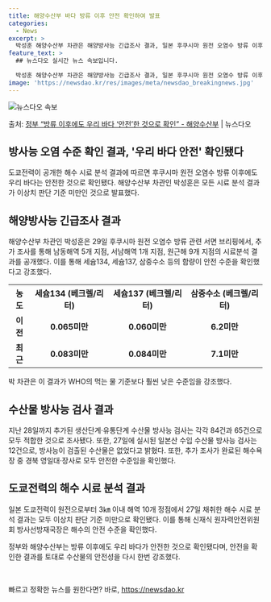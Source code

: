 ```yaml
---
title: 해양수산부 바다 방류 이후 안전 확인하여 발표
categories:
  - News
excerpt: >
  박성훈 해양수산부 차관은 해양방사능 긴급조사 결과, 일본 후쿠시마 원전 오염수 방류 이후에도 우리 바다는 안…
feature_text: >
  ## 뉴스다오 실시간 뉴스 속보입니다.

  박성훈 해양수산부 차관은 해양방사능 긴급조사 결과, 일본 후쿠시마 원전 오염수 방류 이후에도 우리 바다는 안…
image: 'https://newsdao.kr/res/images/meta/newsdao_breakingnews.jpg'
---
```


![뉴스다오 속보](https://newsdao.kr/res/images/meta/newsdao_breakingnews.jpg)

<p>출처: <a href="https://newsdao.kr/2666" rel="dofollow">정부 “방류 이후에도 우리 바다 ‘안전’한 것으로 확인” - 해양수산부</a> | 뉴스다오</p>

<h2>방사능 오염 수준 확인 결과, '우리 바다 안전' 확인됐다</h2>
<p data-ke-size="size16">도쿄전력이 공개한 해수 시료 분석 결과에 따르면 후쿠시마 원전 오염수 방류 이후에도 우리 바다는 안전한 것으로 확인됐다. 해양수산부 차관인 박성훈은 모든 시료 분석 결과가 이상치 판단 기준 미만인 것으로 발표했다.</p>

<h2 data-ke-size="size26">해양방사능 긴급조사 결과</h2>
<p data-ke-size="size16">해양수산부 차관인 박성훈은 29일 후쿠시마 원전 오염수 방류 관련 서면 브리핑에서, 추가 조사를 통해 남동해역 5개 지점, 서남해역 1개 지점, 원근해 9개 지점의 시료분석 결과를 공개했다. 이를 통해 세슘134, 세슘137, 삼중수소 등의 함량이 안전 수준을 확인했다고 강조했다.</p>

<table>
	<tr>
		<th>농도</th>
		<th>세슘134 (베크렐/리터)</th>
		<th>세슘137 (베크렐/리터)</th>
		<th>삼중수소 (베크렐/리터)</th>
	</tr>
	<tr>
		<td style="text-align: center; height: 17px;"><b>이전</b></td>
		<td style="text-align: center; height: 17px;"><b>0.065미만</b></td>
		<td style="text-align: center; height: 17px;"><b>0.060미만</b></td>
		<td style="text-align: center; height: 17px;"><b>6.2미만</b></td>
	</tr>
	<tr>
		<td style="text-align: center; height: 17px;"><b>최근</b></td>
		<td style="text-align: center; height: 17px;"><b>0.083미만</b></td>
		<td style="text-align: center; height: 17px;"><b>0.084미만</b></td>
		<td style="text-align: center; height: 17px;"><b>7.1미만</b></td>
	</tr>
</table>

<p data-ke-size="size16">박 차관은 이 결과가 WHO의 먹는 물 기준보다 훨씬 낮은 수준임을 강조했다.</p>

<h2 data-ke-size="size26">수산물 방사능 검사 결과</h2>
<p data-ke-size="size16">지난 28일까지 추가된 생산단계·유통단계 수산물 방사능 검사는 각각 84건과 65건으로 모두 적합한 것으로 조사됐다. 또한, 27일에 실시된 일본산 수입 수산물 방사능 검사는 12건으로, 방사능이 검출된 수산물은 없었다고 밝혔다. 또한, 추가 조사가 완료된 해수욕장 중 경북 영일대·장사로 모두 안전한 수준임을 확인했다.</p>

<h2 data-ke-size="size26">도쿄전력의 해수 시료 분석 결과</h2>
<p data-ke-size="size16">일본 도쿄전력이 원전으로부터 3㎞ 이내 해역 10개 정점에서 27일 채취한 해수 시료 분석 결과는 모두 이상치 판단 기준 미만으로 확인됐다. 이를 통해 신재식 원자력안전위원회 방사선방재국장은 해수의 안전 수준을 확인했다.</p>

<p data-ke-size="size16">정부와 해양수산부는 방류 이후에도 우리 바다가 안전한 것으로 확인됐다며, 안전을 확인한 결과를 토대로 수산물의 안전성을 다시 한번 강조했다.</p>

<p data-ke-size="size16">&nbsp;</p> 

빠르고 정확한 뉴스를 원한다면? 바로, <a href="https://newsdao.kr" rel="dofollow">https://newsdao.kr</a>


